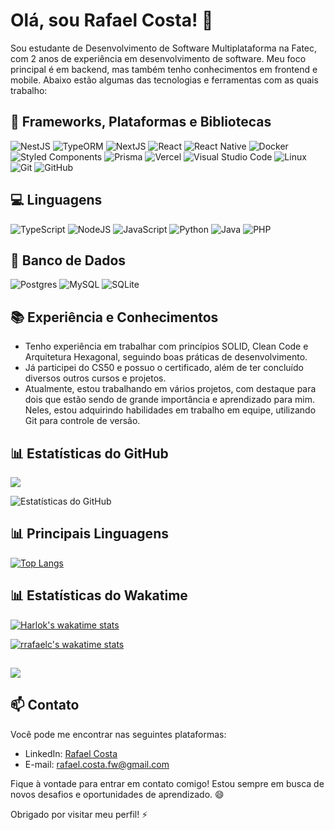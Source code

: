 # Olá, sou Rafael Costa! 👋

Sou estudante de Desenvolvimento de Software Multiplataforma na Fatec, com 2 anos de experiência em desenvolvimento de software. Meu foco principal é em backend, mas também tenho conhecimentos em frontend e mobile. Abaixo estão algumas das tecnologias e ferramentas com as quais trabalho:

## 🚀 Frameworks, Plataformas e Bibliotecas

![NestJS](https://img.shields.io/badge/NestJS-E0234E.svg?style=for-the-badge&logo=NestJS&logoColor=white)
![TypeORM](https://img.shields.io/badge/TypeORM-2D3748?style=for-the-badge&logo=typeorm)
![NextJS](https://img.shields.io/badge/Next-%2320232a?style=for-the-badge&logo=next.js&logoColor=%2361DAFB)
![React](https://img.shields.io/badge/react-%2320232a.svg?style=for-the-badge&logo=react&logoColor=%2361DAFB)
![React Native](https://img.shields.io/badge/react_native-%2320232a.svg?style=for-the-badge&logo=react&logoColor=%2361DAFB)
![Docker](https://img.shields.io/badge/docker-%230db7ed.svg?style=for-the-badge&logo=docker&logoColor=white)
![Styled Components](https://img.shields.io/badge/styled--components-DB7093?style=for-the-badge&logo=styled-components&logoColor=white)
![Prisma](https://img.shields.io/badge/Prisma-3982CE?style=for-the-badge&logo=Prisma&logoColor=white)
![Vercel](https://img.shields.io/badge/vercel-%23000000.svg?style=for-the-badge&logo=vercel&logoColor=white)
![Visual Studio Code](https://img.shields.io/badge/Visual%20Studio%20Code-0078d7.svg?style=for-the-badge&logo=visual-studio-code&logoColor=white)
![Linux](https://img.shields.io/badge/Linux-FCC624?style=for-the-badge&logo=linux&logoColor=black)
![Git](https://img.shields.io/badge/git-%23F05033.svg?style=for-the-badge&logo=git&logoColor=white)
![GitHub](https://img.shields.io/badge/github-%23121011.svg?style=for-the-badge&logo=github&logoColor=white)

## 💻 Linguagens

![TypeScript](https://img.shields.io/badge/typescript-%23007ACC.svg?style=for-the-badge&logo=typescript&logoColor=white)
![NodeJS](https://img.shields.io/badge/node.js-6DA55F?style=for-the-badge&logo=node.js&logoColor=white)
![JavaScript](https://img.shields.io/badge/JavaScript-F7DF1E.svg?style=for-the-badge&logo=JavaScript&logoColor=black)
![Python](https://img.shields.io/badge/python-3670A0?style=for-the-badge&logo=python&logoColor=ffdd54)
![Java](https://img.shields.io/badge/java-%23ED8B00.svg?style=for-the-badge&logo=openjdk&logoColor=white)
![PHP](https://img.shields.io/badge/php-%23777BB4.svg?style=for-the-badge&logo=php&logoColor=white)

## 💾 Banco de Dados

![Postgres](https://img.shields.io/badge/postgres-%23316192.svg?style=for-the-badge&logo=postgresql&logoColor=white)
![MySQL](https://img.shields.io/badge/mysql-%2305a.svg?style=for-the-badge&logo=mysql&logoColor=white)
![SQLite](https://img.shields.io/badge/sqlite-%2307405e.svg?style=for-the-badge&logo=sqlite&logoColor=white)

## 📚 Experiência e Conhecimentos

- Tenho experiência em trabalhar com princípios SOLID, Clean Code e Arquitetura Hexagonal, seguindo boas práticas de desenvolvimento.
- Já participei do CS50 e possuo o certificado, além de ter concluído diversos outros cursos e projetos.
- Atualmente, estou trabalhando em vários projetos, com destaque para dois que estão sendo de grande importância e aprendizado para mim. Neles, estou adquirindo habilidades em trabalho em equipe, utilizando Git para controle de versão.

## 📊 Estatísticas do GitHub

![](https://github-readme-streak-stats.herokuapp.com/?user=rrafaelc&theme=black-ice&hide_border=false&stroke=0000&background=0D1117&ring=e05397&fire=e05397&currStreakLabel=e05397)

![Estatísticas do GitHub](https://github-readme-stats.vercel.app/api?username=rrafaelc&show_icons=true&theme=tokyonight)

## 📊 Principais Linguagens

[![Top Langs](https://github-readme-stats.vercel.app/api/top-langs/?username=rrafaelc&layout=compact)](https://github.com/anuraghazra/github-readme-stats)

## 📊 Estatísticas do Wakatime

[![Harlok's wakatime stats](https://github-readme-stats.vercel.app/api/wakatime?username=rrafaelc)](https://wakatime.com/@rrafaelc)

<a href="https://wakatime.com/@rrafaelc" target="_blank">
  <img src="https://github-readme-stats.vercel.app/api/wakatime?username=rrafaelc" alt="rrafaelc's wakatime stats" />
</a> 

##

<p>
<img src="https://github-profile-trophy.vercel.app/?username=rrafaelc&theme=dracula&row=2&column=5&margin-w=15&margin-h=15&no-bg=true&no-frame=true)"/>
</p>

<!--
#### Wakatime Card Exclusive Options

*   `hide` - Hides the languages specified from the card *(Comma-separated values)*. Default: `[] (blank array)`.
*   `hide_title` - *(boolean)*. Default `false`.
*   `line_height` - Sets the line height between text *(number)*. Default `25`.
*   `hide_progress` - Hides the progress bar and percentage *(boolean)*. Default `false`.
*   `custom_title` - Sets a custom title for the card *(string)*. Default `Wakatime Stats`.
*   `layout` - Switches between two available layouts `default` & `compact`.  Default `default`.
*   `langs_count` - Limits the number of languages on the card, defaults to all reported languages *(number)*.
*   `api_domain` - Sets a custom API domain for the card, e.g. to use services like [Hakatime](https://github.com/mujx/hakatime) or [Wakapi](https://github.com/muety/wakapi) *(string)*. Default `Waka API`.
-->

## 📫 Contato

Você pode me encontrar nas seguintes plataformas:

- LinkedIn: [Rafael Costa](https://www.linkedin.com/in/rrafaelc)
- E-mail: rafael.costa.fw@gmail.com

Fique à vontade para entrar em contato comigo! Estou sempre em busca de novos desafios e oportunidades de aprendizado. 😄

Obrigado por visitar meu perfil! ⚡
